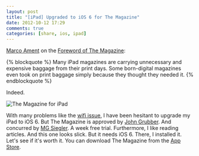 ```yaml
---
layout: post
title: "[iPad] Upgraded to iOS 6 for The Magazine"
date: 2012-10-12 17:29
comments: true
categories: [share, ios, ipad]
---
```

[Marco Ament](http://www.marco.org/) on the [Foreword of The Magazine](http://the-magazine.org/1/foreword):

{% blockquote %}
Many iPad magazines are carrying unnecessary and expensive baggage from their print days. Some born-digital magazines even took on print baggage simply because they thought they needed it.
{% endblockquote %}

<!-- more -->

Indeed.

![The Magazine for iPad](http://f.cl.ly/items/3D3n1h3g0D1Q1s2a0p02/2012-10-12%20at%2005:27.png)

With many problems like the [wifi issue](http://9to5mac.com/2012/04/04/apple-investigating-new-ipad-wifi-issues-tells-applecare-to-replace-affected-units/), I have been hesitant to upgrade my iPad to iOS 6. But The Magazine is approved by [John Grubber](http://daringfireball.net/linked/2012/10/11/the-magazine). And concurred by [MG Siegler](http://parislemon.com/post/33417889715/marco-arment-launches-the-magazine). A week free trial. Furthermore, I like reading articles. And this one looks slick. But it needs iOS 6. There, I installed it. Let's see if it's worth it. You can download The Magazine from the [App Store](https://itunes.apple.com/us/app/magazine-for-geeks-like-us./id557744510?mt=8).